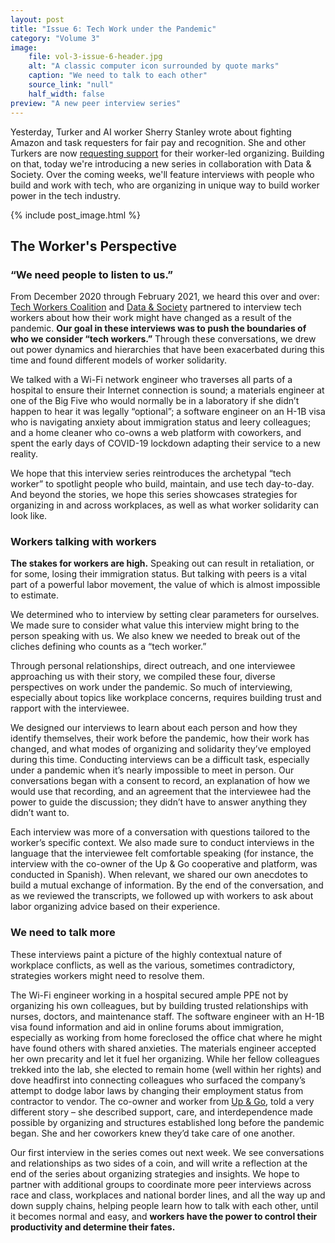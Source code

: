```yaml
---
layout: post
title: "Issue 6: Tech Work under the Pandemic"
category: "Volume 3"
image:
    file: vol-3-issue-6-header.jpg
    alt: "A classic computer icon surrounded by quote marks"
    caption: "We need to talk to each other"
    source_link: "null"
    half_width: false
preview: "A new peer interview series"
---
```


Yesterday, Turker and AI worker Sherry Stanley wrote about fighting Amazon and task requesters for fair pay and recognition. She and other Turkers are now [requesting support](https://twitter.com/turkopticon/status/1369684074030379011) for their worker-led organizing. Building on that, today we're introducing a new series in collaboration with Data & Society. Over the coming weeks, we'll feature interviews with people who build and work with tech,  who are organizing in unique way to build worker power in the tech industry.

<!-- do not remove the excerpt tag -->
<!--excerpt-->
<!-- remaining content goes below here -->

{% include post_image.html %}

## The Worker's Perspective

### “We need people to listen to us.” 

From December 2020 through February 2021, we heard this over and over: [Tech Workers Coalition](https://techworkerscoalition.org/) and [Data & Society](https://datasociety.net/) partnered to interview tech workers about how their work might have changed as a result of the pandemic. **Our goal in these interviews was to push the boundaries of who we consider “tech workers.”** Through these conversations, we drew out power dynamics and hierarchies that have been exacerbated during this time and found different models of worker solidarity. 

We talked with a Wi-Fi network engineer who traverses all parts of a hospital to ensure their Internet connection is sound; a materials engineer at one of the Big Five who would normally be in a laboratory if she didn’t happen to hear it was legally “optional”; a software engineer on an H-1B visa who is navigating anxiety about immigration status and leery colleagues; and a home cleaner who co-owns a web platform with coworkers, and spent the early days of COVID-19 lockdown adapting their service to a new reality.

We hope that this interview series reintroduces the archetypal “tech worker” to spotlight people who build, maintain, and use tech day-to-day. And beyond the stories, we hope this series showcases strategies for organizing in and across workplaces, as well as what worker solidarity can look like.

### Workers talking with workers

**The stakes for workers are high.** Speaking out can result in retaliation, or for some, losing their immigration status. But talking with peers is a vital part of a powerful labor movement, the value of which is almost impossible to estimate.

We determined who to interview by setting clear parameters for ourselves. We made sure to consider what value this interview might bring to the person speaking with us. We also knew we needed to break out of the cliches defining who counts as a “tech worker.”

Through personal relationships, direct outreach, and one interviewee approaching us with their story, we compiled these four, diverse perspectives on work under the pandemic. So much of interviewing, especially about topics like workplace concerns, requires building trust and rapport with the interviewee. 

We designed our interviews to learn about each person and how they identify themselves, their work before the pandemic, how their work has changed, and what modes of organizing and solidarity they’ve employed during this time. Conducting interviews can be a difficult task, especially under a pandemic when it’s nearly impossible to meet in person. Our conversations began with a consent to record, an explanation of how we would use that recording, and an agreement that the interviewee had the power to guide the discussion; they didn’t have to answer anything they didn’t want to. 

Each interview was more of a conversation with questions tailored to the worker’s specific context. We also made sure to conduct interviews in the language that the interviewee felt comfortable speaking (for instance, the interview with the co-owner of the Up & Go cooperative and platform, was conducted in Spanish). When relevant, we shared our own anecdotes to build a mutual exchange of information. By the end of the conversation, and as we reviewed the transcripts, we followed up with workers to ask about labor organizing advice based on their experience.

### We need to talk more

These interviews paint a picture of the highly contextual nature of workplace conflicts, as well as the various, sometimes contradictory, strategies workers might need to resolve them. 

The Wi-Fi engineer working in a hospital secured ample PPE not by organizing his own colleagues, but by building trusted relationships with nurses, doctors, and maintenance staff. The software engineer with an H-1B visa found information and aid in online forums about immigration, especially as working from home foreclosed the office chat where he might have found others with shared anxieties. The materials engineer accepted her own precarity and let it fuel her organizing. While her fellow colleagues trekked into the lab, she elected to remain home (well within her rights) and dove headfirst into connecting colleagues who surfaced the company’s attempt to dodge labor laws by changing their employment status from contractor to vendor. The co-owner and worker from [Up & Go](https://www.upandgo.coop/), told a very different story – she described support, care, and interdependence made possible by organizing and structures established long before the pandemic began. She and her coworkers knew they’d take care of one another.

Our first interview in the series comes out next week. We see conversations and relationships as two sides of a coin, and will write a reflection at the end of the series about organizing strategies and insights. We hope to partner with additional groups to coordinate more peer interviews across race and class, workplaces and national border lines, and all the way up and down supply chains, helping people learn how to talk with each other, until it becomes normal and easy, and **workers have the power to control their productivity and determine their fates.**
